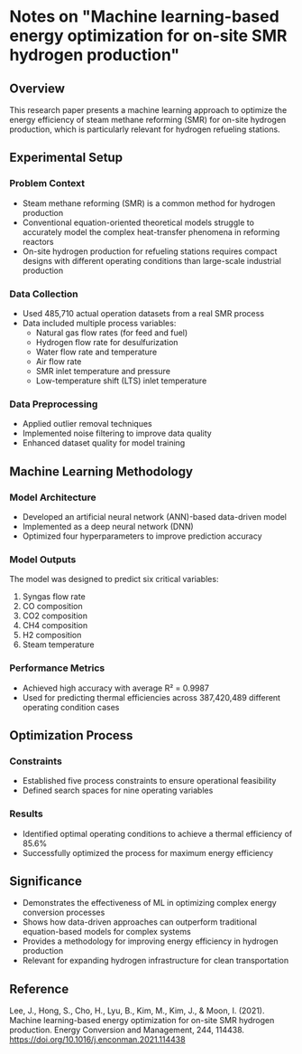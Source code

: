 # Notes on "Machine learning-based energy optimization for on-site SMR hydrogen production"

## Overview
This research paper presents a machine learning approach to optimize the energy efficiency of steam methane reforming (SMR) for on-site hydrogen production, which is particularly relevant for hydrogen refueling stations.

## Experimental Setup

### Problem Context
- Steam methane reforming (SMR) is a common method for hydrogen production
- Conventional equation-oriented theoretical models struggle to accurately model the complex heat-transfer phenomena in reforming reactors
- On-site hydrogen production for refueling stations requires compact designs with different operating conditions than large-scale industrial production

### Data Collection
- Used 485,710 actual operation datasets from a real SMR process
- Data included multiple process variables:
  - Natural gas flow rates (for feed and fuel)
  - Hydrogen flow rate for desulfurization
  - Water flow rate and temperature
  - Air flow rate
  - SMR inlet temperature and pressure
  - Low-temperature shift (LTS) inlet temperature

### Data Preprocessing
- Applied outlier removal techniques
- Implemented noise filtering to improve data quality
- Enhanced dataset quality for model training

## Machine Learning Methodology

### Model Architecture
- Developed an artificial neural network (ANN)-based data-driven model
- Implemented as a deep neural network (DNN)
- Optimized four hyperparameters to improve prediction accuracy

### Model Outputs
The model was designed to predict six critical variables:
1. Syngas flow rate
2. CO composition
3. CO2 composition
4. CH4 composition
5. H2 composition
6. Steam temperature

### Performance Metrics
- Achieved high accuracy with average R² = 0.9987
- Used for predicting thermal efficiencies across 387,420,489 different operating condition cases

## Optimization Process

### Constraints
- Established five process constraints to ensure operational feasibility
- Defined search spaces for nine operating variables

### Results
- Identified optimal operating conditions to achieve a thermal efficiency of 85.6%
- Successfully optimized the process for maximum energy efficiency

## Significance
- Demonstrates the effectiveness of ML in optimizing complex energy conversion processes
- Shows how data-driven approaches can outperform traditional equation-based models for complex systems
- Provides a methodology for improving energy efficiency in hydrogen production
- Relevant for expanding hydrogen infrastructure for clean transportation

## Reference
Lee, J., Hong, S., Cho, H., Lyu, B., Kim, M., Kim, J., & Moon, I. (2021). Machine learning-based energy optimization for on-site SMR hydrogen production. Energy Conversion and Management, 244, 114438. https://doi.org/10.1016/j.enconman.2021.114438
